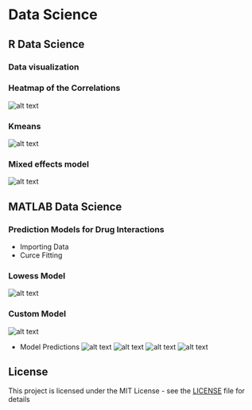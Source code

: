 # Data Science

## R Data Science
### Data visualization

### Heatmap of the Correlations
![alt text](https://github.com/David-SF2290/Data_Science_R_and_MATLAB/blob/master/Graph_Doc/Correlations.JPG)

### Kmeans 
![alt text](https://github.com/David-SF2290/Data_Science_R_and_MATLAB/blob/master/Graph_Doc/Kmeans.JPG)

### Mixed effects model
![alt text](https://github.com/David-SF2290/Data_Science_R_and_MATLAB/blob/master/Graph_Doc/Mixed%20effects%20model.JPG)




## MATLAB Data Science
### Prediction Models for Drug Interactions
- Importing Data 
- Curce Fitting 

### Lowess Model 
![alt text](https://github.com/David-SF2290/Data_Science/blob/master/MATLAB_Data_Science/Graph_Doc/Algo.Lowess.jpg)

### Custom Model 
![alt text](https://github.com/David-SF2290/Data_Science/blob/master/MATLAB_Data_Science/Graph_Doc/Algo.Custom.jpg)

- Model Predictions
![alt text](https://github.com/David-SF2290/Data_Science/blob/master/MATLAB_Data_Science/Graph_Doc/MP1.jpg)
![alt text](https://github.com/David-SF2290/Data_Science/blob/master/MATLAB_Data_Science/Graph_Doc/MP2.jpg)
![alt text](https://github.com/David-SF2290/Data_Science/blob/master/MATLAB_Data_Science/Graph_Doc/MP3.jpg)
![alt text](https://github.com/David-SF2290/Data_Science/blob/master/MATLAB_Data_Science/Graph_Doc/MP4.jpg)

## License
This project is licensed under the MIT License - see the [LICENSE](LICENSE) file for details
